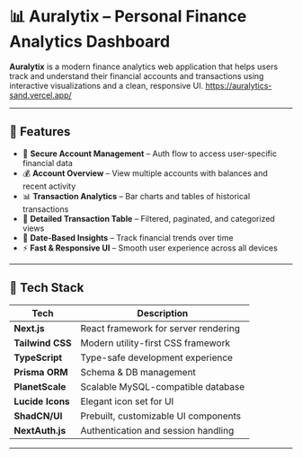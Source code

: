 # 📊 Auralytix – Personal Finance Analytics Dashboard

**Auralytix** is a modern finance analytics web application that helps users track and understand their financial accounts and transactions using interactive visualizations and a clean, responsive UI.
https://auralytics-sand.vercel.app/

---

## 🚀 Features

- 🔐 **Secure Account Management** – Auth flow to access user-specific financial data
- 💰 **Account Overview** – View multiple accounts with balances and recent activity
- 📊 **Transaction Analytics** – Bar charts and tables of historical transactions
- 🧾 **Detailed Transaction Table** – Filtered, paginated, and categorized views
- 📅 **Date-Based Insights** – Track financial trends over time
- ⚡ **Fast & Responsive UI** – Smooth user experience across all devices

---

## 🧱 Tech Stack

| Tech          | Description                          |
|---------------|--------------------------------------|
| **Next.js**   | React framework for server rendering |
| **Tailwind CSS** | Modern utility-first CSS framework |
| **TypeScript**| Type-safe development experience     |
| **Prisma ORM**| Schema & DB management               |
| **PlanetScale**| Scalable MySQL-compatible database  |
| **Lucide Icons** | Elegant icon set for UI           |
| **ShadCN/UI** | Prebuilt, customizable UI components |
| **NextAuth.js**| Authentication and session handling |

---


